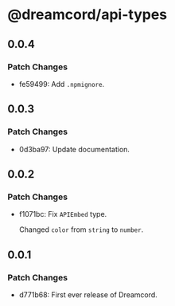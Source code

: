 # @dreamcord/api-types

## 0.0.4

### Patch Changes

- fe59499: Add `.npmignore`.

## 0.0.3

### Patch Changes

- 0d3ba97: Update documentation.

## 0.0.2

### Patch Changes

- f1071bc: Fix `APIEmbed` type.

  Changed `color` from `string` to `number`.

## 0.0.1

### Patch Changes

- d771b68: First ever release of Dreamcord.
